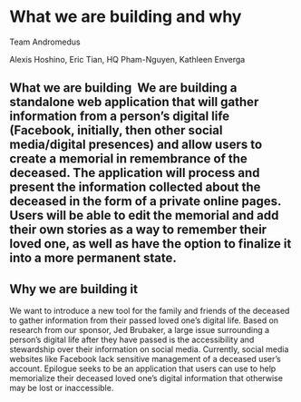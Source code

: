 # What we are building and why  

Team Andromedus  

Alexis Hoshino, Eric Tian, HQ Pham-Nguyen, Kathleen Enverga  

## What we are building  We are building a standalone web application that will gather information from a person’s digital life (Facebook, initially, then other social media/digital presences) and allow users to create a memorial in remembrance of the deceased. The application will process and present the information collected about the deceased in the form of a private online pages. Users will be able to edit the memorial and add their own stories as a way to remember their loved one, as well as have the option to finalize it into a more permanent state.

## Why we are building it

We want to introduce a new tool for the family and friends of the deceased to gather information from their passed loved one’s digital life. Based on research from our sponsor, Jed Brubaker, a large issue surrounding a person’s digital life after they have passed is the accessibility and stewardship over their information on social media. Currently, social media websites like Facebook lack sensitive management of a deceased user’s account. Epilogue seeks to be an application that users can use to help memorialize their deceased loved one’s digital information that otherwise may be lost or inaccessible.

